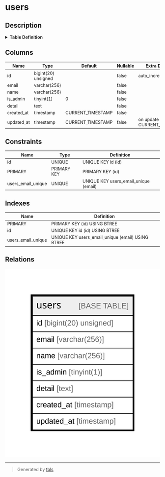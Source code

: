 # users

## Description

<details>
<summary><strong>Table Definition</strong></summary>

```sql
CREATE TABLE `users` (
  `id` bigint(20) unsigned NOT NULL AUTO_INCREMENT,
  `email` varchar(256) COLLATE utf8mb4_unicode_ci NOT NULL,
  `name` varchar(256) COLLATE utf8mb4_unicode_ci NOT NULL,
  `is_admin` tinyint(1) NOT NULL DEFAULT '0',
  `detail` text COLLATE utf8mb4_unicode_ci NOT NULL,
  `created_at` timestamp NOT NULL DEFAULT CURRENT_TIMESTAMP,
  `updated_at` timestamp NOT NULL DEFAULT CURRENT_TIMESTAMP ON UPDATE CURRENT_TIMESTAMP,
  PRIMARY KEY (`id`),
  UNIQUE KEY `id` (`id`),
  UNIQUE KEY `users_email_unique` (`email`)
) ENGINE=InnoDB DEFAULT CHARSET=utf8mb4 COLLATE=utf8mb4_unicode_ci
```

</details>

## Columns

| Name | Type | Default | Nullable | Extra Definition | Children | Parents | Comment |
| ---- | ---- | ------- | -------- | ---------------- | -------- | ------- | ------- |
| id | bigint(20) unsigned |  | false | auto_increment |  |  |  |
| email | varchar(256) |  | false |  |  |  |  |
| name | varchar(256) |  | false |  |  |  |  |
| is_admin | tinyint(1) | 0 | false |  |  |  |  |
| detail | text |  | false |  |  |  |  |
| created_at | timestamp | CURRENT_TIMESTAMP | false |  |  |  |  |
| updated_at | timestamp | CURRENT_TIMESTAMP | false | on update CURRENT_TIMESTAMP |  |  |  |

## Constraints

| Name | Type | Definition |
| ---- | ---- | ---------- |
| id | UNIQUE | UNIQUE KEY id (id) |
| PRIMARY | PRIMARY KEY | PRIMARY KEY (id) |
| users_email_unique | UNIQUE | UNIQUE KEY users_email_unique (email) |

## Indexes

| Name | Definition |
| ---- | ---------- |
| PRIMARY | PRIMARY KEY (id) USING BTREE |
| id | UNIQUE KEY id (id) USING BTREE |
| users_email_unique | UNIQUE KEY users_email_unique (email) USING BTREE |

## Relations

![er](users.svg)

---

> Generated by [tbls](https://github.com/k1LoW/tbls)
